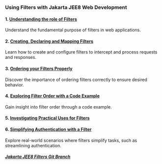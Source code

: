 ### Using Filters with Jakarta JEE8 Web Development

#### 1. [Understanding the role of Filters](jee8filterpurpose.md)

Understand the fundamental purpose of filters in web applications.

#### 2. [Creating, Declaring and Mapping Filters](jee8filterconfig.md)

Learn how to create and configure filters to intercept
and process requests and responses.

#### 3. [Ordering your Filters Properly](jee8filterorder.md)

Discover the importance of ordering filters correctly to 
ensure desired behavior.

#### 4. [Exploring Filter Order with a Code Example](jee8filterexample.md)

Gain insight into filter order through a code example.


#### 5. [Investigating Practical Uses for Filters](jee8praticalfilters.md)

#### 6. [Simplifying Authentication with a Filter](jee8filterauthentication.md)

Explore real-world scenarios where filters 
simplify tasks, such as streamlining authentication.



##### [Jakarta JEE8 Filters Git Branch](https://github.com/NicorDesignsLLC/JakartaJEEWebDevelopment/tree/jee8web-filters)





    

